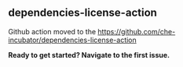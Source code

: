 ## dependencies-license-action

Github action moved to the https://github.com/che-incubator/dependencies-license-action

**Ready to get started? Navigate to the first issue.**
